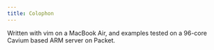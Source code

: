```yaml
---
title: Colophon
---
```


Written with vim on a MacBook Air, and examples tested on a
96-core Cavium based ARM server on Packet.

